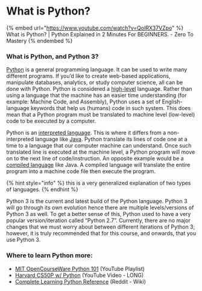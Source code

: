 # What is Python?

{% embed url="https://www.youtube.com/watch?v=QoIRX37VZpo" %}
What is Python? | Python Explained in 2 Minutes For BEGINNERS. - Zero To Mastery
{% endembed %}

### What is Python, and Python 3?

[Python](https://www.python.org/) is a general programming language. It can be used to write many different programs. If you’d like to create web-based applications, manipulate databases, analytics, or study computer science, all can be done with Python. Python is considered a [high-level](https://en.wikipedia.org/wiki/High-level_programming_language) language. Rather than using a language that the machine has an easier time understanding (for example: Machine Code, and Assembly), Python uses a set of English-language keywords that help us (humans) code in such system. This does mean that a Python program must be translated to machine level (low-level) code to be executed by a computer.

Python is an [interpreted language](https://en.wikipedia.org/wiki/Interpreted_language). This is where it differs from a non-interpreted language like [Java](https://www.java.com/). Python translate its lines of code one at a time to a language that our computer machine can understand. Once such translated line is executed at the machine level, a Python program will move on to the next line of code/instruction. An opposite example would be a [compiled language](https://en.wikipedia.org/wiki/Compiled_language) like Java. A compiled language will translate the entire program into a machine code file then execute the program.&#x20;

{% hint style="info" %}
this is a very generalized explanation of two types of languages.
{% endhint %}

Python 3 is the current and latest build of the Python language. Python 3 will go through its own evolution hence there are multiple levels/versions of Python 3 as well. To get a better sense of this, Python used to have a very popular version/iteration called “Python 2.7”. Currently, there are no major changes that we must worry about between different iterations of Python 3; however, it is truly recommended that for this course, and onwards, that you use Python 3.

### Where to learn Python more:

* [MIT OpenCourseWare Python 101](https://www.youtube.com/playlist?list=PLUl4u3cNGP63WbdFxL8giv4yhgdMGaZNA) (YouTube Playlist)
* [Harvard CS50P w/ Python](https://www.youtube.com/watch?v=JP7ITIXGpHk) (YouTube Video - LONG)
* [Complete Learning Python Reference](https://www.reddit.com/r/learnpython/wiki/index#wiki_docs) (Reddit - Wiki)
